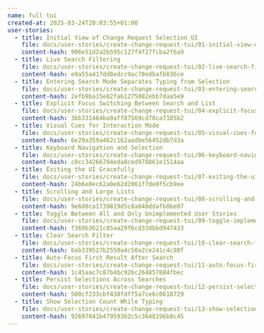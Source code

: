 ```yaml
---
name: full tui
created-at: 2025-03-24T20:03:55+01:00
user-stories:
  - title: Initial View of Change Request Selection UI
    file: docs/user-stories/create-change-request-tui/01-initial-view-of-change-request-selection-ui.md
    content-hash: 906e51d2a2b595c127f4f27fcba2f6a9
  - title: Live Search Filtering
    file: docs/user-stories/create-change-request-tui/02-live-search-filtering.md
    content-hash: e9a55a417dd8edcc9ac78edbafb836ce
  - title: Entering Search Mode Separates Typing from Selection
    file: docs/user-stories/create-change-request-tui/03-entering-search-mode-separates-typing-from-selection.md
    content-hash: 2efb9ba15e82fa61275082ebb7daa5e9
  - title: Explicit Focus Switching Between Search and List
    file: docs/user-stories/create-change-request-tui/04-explicit-focus-switching-between-search-and-list.md
    content-hash: 3bb331464ba9aff87569cd70ca7105b2
  - title: Visual Cues for Interaction Mode
    file: docs/user-stories/create-change-request-tui/05-visual-cues-for-interaction-mode.md
    content-hash: 6e29a359a462c162aadbe56452db7d3a
  - title: Keyboard Navigation and Selection
    file: docs/user-stories/create-change-request-tui/06-keyboard-navigation-and-selection.md
    content-hash: c0cc34266794eda0ced978861e1514aa
  - title: Exiting the UI Gracefully
    file: docs/user-stories/create-change-request-tui/07-exiting-the-ui-gracefully.md
    content-hash: 24b6e0ec62a0e62d2061f7de0f5cb9ee
  - title: Scrolling and Large Lists
    file: docs/user-stories/create-change-request-tui/08-scrolling-and-large-lists.md
    content-hash: 9e6d0ca1739819d5c8a040ddafb8be07
  - title: Toggle Between All and Only Unimplemented User Stories
    file: docs/user-stories/create-change-request-tui/09-toggle-implemented-stories-with-flag.md
    content-hash: f369b3621c85aa29f6cd33dbbd947433
  - title: Clear Search Filter
    file: docs/user-stories/create-change-request-tui/10-clear-search-filter.md
    content-hash: bab339527b2550a4c50a2ce241c4c88f
  - title: Auto-Focus First Result After Search
    file: docs/user-stories/create-change-request-tui/11-auto-focus-first-result-after-search.md
    content-hash: 1c45aac7c87b4bc926c264857884fbec
  - title: Persist Selections Across Searches
    file: docs/user-stories/create-change-request-tui/12-persist-selections-across-searches.md
    content-hash: 500cf233cbf438fdff5a7ce6c0618729
  - title: Show Selection Count While Typing
    file: docs/user-stories/create-change-request-tui/13-show-selection-count-while-typing.md
    content-hash: 92697041b479593b2c5c3648196b8c45
---
```

